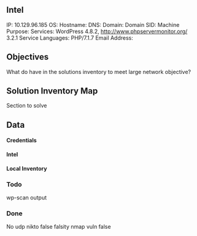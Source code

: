 ## Intel

IP: 10.129.96.185
OS:
Hostname:
DNS:
Domain: 
Domain SID:
Machine Purpose:
Services: WordPress 4.8.2, http://www.phpservermonitor.org/ 3.2.1
Service Languages: PHP/7.1.7
Email Address:


## Objectives
What do have in the solutions inventory to meet large network objective?

## Solution Inventory Map
Section to solve 
 


## Data 

#### Credentials

#### Intel

#### Local Inventory



### Todo

wp-scan output


### Done

No udp
nikto false falsity 
nmap vuln false